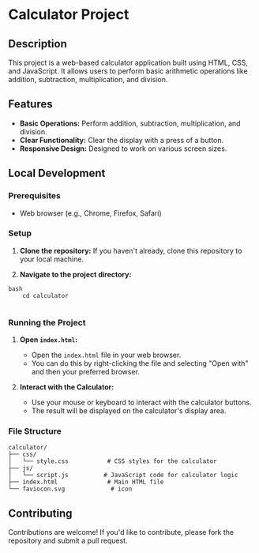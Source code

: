 # Calculator Project

## Description

This project is a web-based calculator application built using HTML, CSS, and JavaScript. It allows users to perform basic arithmetic operations like addition, subtraction, multiplication, and division.

## Features

-   **Basic Operations:** Perform addition, subtraction, multiplication, and division.
-   **Clear Functionality:** Clear the display with a press of a button.
-   **Responsive Design:** Designed to work on various screen sizes.

## Local Development

### Prerequisites

-   Web browser (e.g., Chrome, Firefox, Safari)

### Setup

1.  **Clone the repository:**
    If you haven't already, clone this repository to your local machine.

2.  **Navigate to the project directory:**
```
bash
    cd calculator
    
```
### Running the Project

1.  **Open `index.html`:**
    -   Open the `index.html` file in your web browser.
    -   You can do this by right-clicking the file and selecting "Open with" and then your preferred browser.

2.  **Interact with the Calculator:**
    -   Use your mouse or keyboard to interact with the calculator buttons.
    -   The result will be displayed on the calculator's display area.

### File Structure
```
calculator/
├── css/
│   └── style.css           # CSS styles for the calculator
├── js/
│   └── script.js          # JavaScript code for calculator logic
├── index.html              # Main HTML file
└── faviocon.svg             # icon
```
## Contributing

Contributions are welcome! If you'd like to contribute, please fork the repository and submit a pull request.